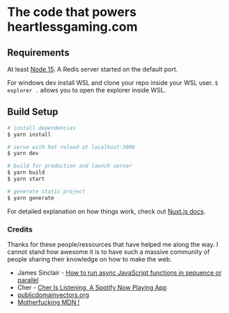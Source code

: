 # The code that powers heartlessgaming.com
## Requirements
At least [Node 15](https://nodejs.org).
A Redis server started on the default port.

For windows dev install WSL and clone your repo inside your WSL user. `$ explorer .` allows you to open the explorer inside WSL.

## Build Setup

```bash
# install dependencies
$ yarn install

# serve with hot reload at localhost:3000
$ yarn dev

# build for production and launch server
$ yarn build
$ yarn start

# generate static project
$ yarn generate
```

For detailed explanation on how things work, check out [Nuxt.js docs](https://nuxtjs.org).

### Credits

Thanks for these people/ressources that have helped me along the way. I cannot stand how awesome it is to have such a massive community of people sharing their knowledge on how to make the web.
  - James Sinclair - [How to run async JavaScript functions in sequence or parallel](https://jrsinclair.com/articles/2019/how-to-run-async-js-in-parallel-or-sequential/)
  - Cher - [Cher Is Listening, A Spotify Now Playing App](https://github.com/cherscarlett/cherislistening)
  - [publicdomainvectors.org](https://publicdomainvectors.org/)
  - [Motherfucking MDN !](https://developer.mozilla.org/en-US/)

